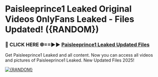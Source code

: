 # Paisleeprince1 Leaked Original Videos 0nlyFans Leaked - Files Updated! ({RANDOM})

<h3>🔴 CLICK HERE 🌐==►► <a href="https://betterlinks.top/A2PfLJ" rel="nofollow">Paisleeprince1 Leaked Updated Files</a></h3>

Get Paisleeprince1 Leaked and all content. Now you can access all videos and pictures of Paisleeprince1 Leaked. New Updated Files 2025!

[![{RANDOM}](https://i.imgur.com/ppqm5kG.gif)](https://betterlinks.top/A2PfLJ)